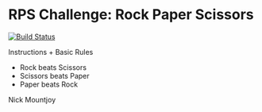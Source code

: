 # RPS Challenge: Rock Paper Scissors
[![Build Status](https://travis-ci.org/NickMountjoy/rps-challenge.svg?branch=master)](https://travis-ci.org/NickMountjoy/rps-challenge)

Instructions + Basic Rules

- Rock beats Scissors
- Scissors beats Paper
- Paper beats Rock

Nick Mountjoy
